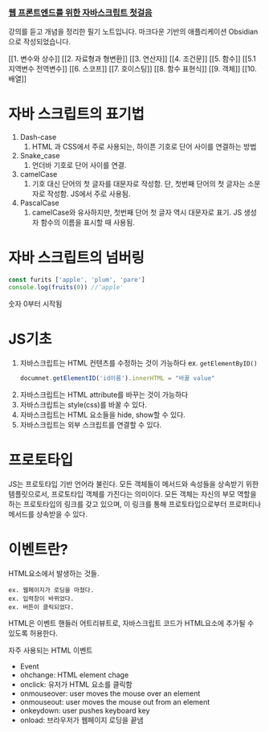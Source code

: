 ### [웹 프론트엔드를 위한 자바스크립트 첫걸음](https://inf.run/KDnh)
강의를 듣고 개념을 정리한 필기 노트입니다.
마크다운 기반의 애플리케이션 Obsidian으로 작성되었습니다.

[[1. 변수와 상수]]
[[2. 자료형과 형변환]]
[[3. 연산자]]
[[4. 조건문]]
[[5. 함수]]
[[5.1 지역변수 전역변수]]
[[6. 스코프]]
[[7. 호이스팅]]
[[8. 함수 표현식]]
[[9. 객체]]
[[10. 배열]]

# 자바 스크립트의 표기법
1. Dash-case
	1. HTML 과 CSS에서 주로 사용되는, 하이픈 기호로 단어 사이를 연결하는 방법
2. Snake_case
	1. 언더바 기호로 단어 사이를 연결.
3. camelCase
	1. 기호 대신 단어의 첫 글자를 대문자로 작성함. 단, 첫번째 단어의 첫 글자는 소문자로 작성함. JS에서 주로 사용됨.
4. PascalCase
	1. camelCase와 유사하지만, 첫번째 단어 첫 글자 역시 대문자로 표기. JS 생성자 함수의 이름을 표시할 때 사용됨.


# 자바 스크립트의 넘버링 

 ```javaScript
 const furits ['apple', 'plum', 'pare']
 console.log(fruits(0)) //'apple'
```
숫자 0부터 시작됨

# JS기초 
1. 자바스크립트는  HTML 컨텐츠를 수정하는 것이 가능하다 ex. `getElementByID()`
	```Javascript
	documnet.getElementID('id이름').innerHTML = "바꿀 value"
	```
2. 자바스크립트는 HTML attribute를 바꾸는 것이 가능하다
3. 자바스크립트는 style(css)를 바꿀 수 있다. 
4. 자바스크립트는 HTML 요소들을 hide, show할 수 있다.
5. 자바스크립트는 외부 스크립트를 연결할 수 있다.


# 프로토타입
JS는 프로토타입 기반 언어라 불린다.
모든 객체들이 메서드와 속성들을 상속받기 위한 템플릿으로서, 프로토타입 객체를 가진다는 의미이다.
모든 객체는 자신의 부모 역할을 하는 프로토타입의 링크를 갖고 있으며,
이 링크를 통해 프로토타입으로부터 프로퍼티나 메서드를 상속받을 수 있다.


# 이벤트란?
HTML요소에서 발생하는 것들.
```
ex. 웹페이지가 로딩을 마쳤다.
ex. 입력창이 바뀌었다.
ex. 버튼이 클릭되었다.
```
HTML은 이벤트 핸들러 어트리뷰트로, 자바스크립트 코드가 HTML요소에 추가될 수 있도록 허용한다.

자주 사용되는 HTML 이벤트
- Event
- ohchange: HTML element chage
- onclick: 유저가 HTML 요소를 클릭함
- onmouseover: user moves the mouse over an element
- onmouseout: user moves the mouse out from an element
- onkeydown: user pushes keyboard key
- onload: 브라우저가 웹페이지 로딩을 끝냄
